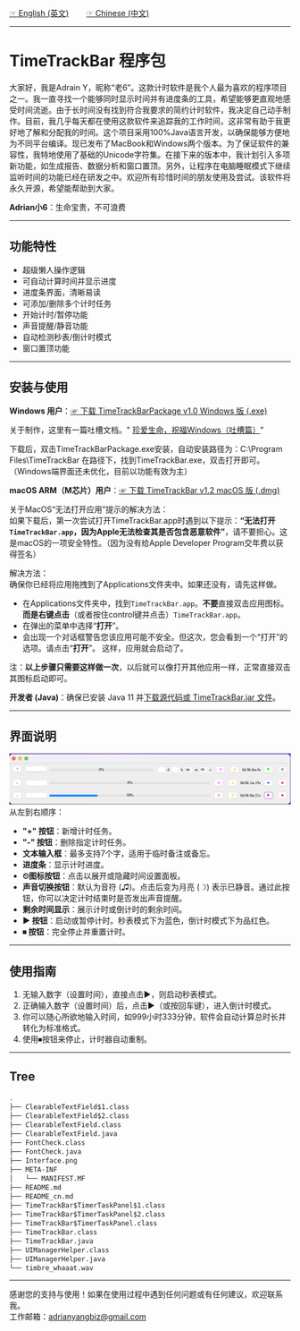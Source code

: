 [☞ English (英文)](https://github.com/aynorway/timetrackbar/blob/master/README.md)&nbsp;&nbsp;&nbsp;&nbsp;&nbsp;&nbsp;&nbsp;&nbsp;[☞ Chinese (中文)](https://github.com/aynorway/timetrackbar/blob/master/README_cn.md)

---

# TimeTrackBar 程序包

大家好，我是Adrain Y，昵称“老6”。这款计时软件是我个人最为喜欢的程序项目之一。我一直寻找一个能够同时显示时间并有进度条的工具，希望能够更直观地感受时间流逝。由于长时间没有找到符合我要求的简约计时软件，我决定自己动手制作。目前，我几乎每天都在使用这款软件来追踪我的工作时间，这非常有助于我更好地了解和分配我的时间。这个项目采用100%Java语言开发，以确保能够方便地为不同平台编译。现已发布了MacBook和Windows两个版本。为了保证软件的兼容性，我特地使用了基础的Unicode字符集。在接下来的版本中，我计划引入多项新功能，如生成报告、数据分析和窗口置顶。另外，让程序在电脑睡眠模式下继续监听时间的功能已经在研发之中。欢迎所有珍惜时间的朋友使用及尝试。该软件将永久开源，希望能帮助到大家。

**Adrian小6**：生命宝贵，不可浪费

---

## 功能特性

- 超级懒人操作逻辑
- 可自动计算时间并显示进度
- 进度条界面，清晰易读
- 可添加/删除多个计时任务
- 开始计时/暂停功能
- 声音提醒/静音功能
- 自动检测秒表/倒计时模式
- 窗口置顶功能

---

## 安装与使用

**Windows 用户**：[☞ 下载 TimeTrackBarPackage v1.0 Windows 版 (.exe)](https://github.com/aynorway/timetrackbar/releases/download/v1.0/TimeTrackBarPackage.exe)
 
关于制作，这里有一篇吐槽文档。" [珍爱生命，祝福Windows（吐槽篇）](https://github.com/aynorway/timetrackbar/blob/master/docs/TuCao.md)"

下载后，双击TimeTrackBarPackage.exe安装，自动安装路径为：C:\Program Files\TimeTrackBar
在路径下，找到TimeTrackBar.exe，双击打开即可。（Windows端界面还未优化，目前以功能有效为主）

**macOS ARM（M芯片）用户**：[☞ 下载 TimeTrackBar v1.2 macOS 版 (.dmg)](https://github.com/aynorway/ay-timetrackbar-java/releases/download/v1.2/TimeTrackBar-1.2.dmg)

关于MacOS“无法打开应用”提示的解决方法：  
如果下载后，第一次尝试打开TimeTrackBar.app时遇到以下提示：**“无法打开`TimeTrackBar.app`，因为Apple无法检查其是否包含恶意软件”**，请不要担心。这是macOS的一项安全特性。（因为没有给Apple Developer Program交年费以获得签名）

解决方法：  
确保你已经将应用拖拽到了Applications文件夹中。如果还没有，请先这样做。
- 在Applications文件夹中，找到`TimeTrackBar.app`。**不要**直接双击应用图标。**而是右键点击**（或者按住control键并点击）`TimeTrackBar.app`。
- 在弹出的菜单中选择“**打开**”。
- 会出现一个对话框警告您该应用可能不安全。但这次，您会看到一个“打开”的选项。请点击“**打开**”。
这样，应用就会启动了。

注：**以上步骤只需要这样做一次**，以后就可以像打开其他应用一样，正常直接双击其图标启动即可。

**开发者 (Java)**：确保已安装 Java 11 并[下载源代码或 TimeTrackBar.jar 文件](https://github.com/aynorway/timetrackbar/releases/download/v1.0/TimeTrackBar.jar)。

---

## 界面说明
![Alt text](Interface.png)
从左到右顺序：

- **"+" 按钮**：新增计时任务。
- **"-" 按钮**：删除指定计时任务。
- **文本输入框**：最多支持7个字，适用于临时备注或备忘。
- **进度条**：显示计时进度。
- **⏲图标按钮**：点击以展开或隐藏时间设置面板。
- **声音切换按钮**：默认为音符 (♫)。点击后变为月亮 (☽) 表示已静音。通过此按钮，你可以决定计时结束时是否发出声音提醒。
- **剩余时间显示**：展示计时或倒计时的剩余时间。
- **▶ 按钮**：启动或暂停计时。秒表模式下为蓝色，倒计时模式下为品红色。
- **⏹ 按钮**：完全停止并重置计时。

---

## 使用指南 

1. 无输入数字（设置时间），直接点击▶，则启动秒表模式。
2. 正确输入数字（设置时间）后，点击▶（或按回车键），进入倒计时模式。
3. 你可以随心所欲地输入时间，如999小时333分钟，软件会自动计算总时长并转化为标准格式。
4. 使用⏹按钮来停止，计时器自动重制。

---

## Tree 

```
.
├── ClearableTextField$1.class
├── ClearableTextField$2.class
├── ClearableTextField.class
├── ClearableTextField.java
├── FontCheck.class
├── FontCheck.java
├── Interface.png
├── META-INF
│   └── MANIFEST.MF
├── README.md
├── README_cn.md
├── TimeTrackBar$TimerTaskPanel$1.class
├── TimeTrackBar$TimerTaskPanel$2.class
├── TimeTrackBar$TimerTaskPanel.class
├── TimeTrackBar.class
├── TimeTrackBar.java
├── UIManagerHelper.class
├── UIManagerHelper.java
└── timbre_whaaat.wav
```

---

感谢您的支持与使用！如果在使用过程中遇到任何问题或有任何建议，欢迎联系我。  
工作邮箱：adrianyangbiz@gmail.com
